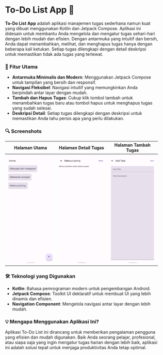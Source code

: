 # To-Do List App 📝

**To-Do List App** adalah aplikasi manajemen tugas sederhana namun kuat yang dibuat menggunakan Kotlin dan Jetpack Compose. Aplikasi ini didesain untuk membantu Anda mengelola dan mengatur tugas sehari-hari dengan lebih mudah dan efisien. Dengan antarmuka yang intuitif dan bersih, Anda dapat menambahkan, melihat, dan menghapus tugas hanya dengan beberapa kali ketukan. Setiap tugas dilengkapi dengan detail deskripsi untuk memastikan tidak ada tugas yang terlewat.

### 🎨 Fitur Utama
- **Antarmuka Minimalis dan Modern**: Menggunakan Jetpack Compose untuk tampilan yang bersih dan responsif.
- **Navigasi Fleksibel**: Navigasi intuitif yang memungkinkan Anda berpindah antar layar dengan mudah.
- **Tambah dan Hapus Tugas**: Cukup klik tombol tambah untuk menambahkan tugas baru atau tombol hapus untuk menghapus tugas yang sudah selesai.
- **Deskripsi Detail**: Setiap tugas dilengkapi dengan deskripsi untuk memastikan Anda tahu persis apa yang perlu dilakukan.
  
### 🔍 Screenshots
**Halaman Utama** | **Halaman Detail Tugas** | **Halaman Tambah Tugas**
:-----------------:|:------------------------:|:------------------------:
<img src="https://github.com/adibminanurohman/todolist/blob/master/app/src/main/res/drawable/home.jpg" width="200" /> | <img src="https://github.com/adibminanurohman/todolist/blob/master/app/src/main/res/drawable/detail.jpg" width="200" /> | <img src="https://github.com/adibminanurohman/todolist/blob/master/app/src/main/res/drawable/add.jpg" width="200" />

### 🛠️ Teknologi yang Digunakan
- **Kotlin**: Bahasa pemrograman modern untuk pengembangan Android.
- **Jetpack Compose**: Toolkit UI deklaratif untuk membuat UI yang lebih dinamis dan efisien.
- **Navigation Component**: Mengelola navigasi antar layar dengan lebih mudah.

### 💡 Mengapa Menggunakan Aplikasi Ini?
Aplikasi To-Do List ini dirancang untuk memberikan pengalaman pengguna yang efisien dan mudah digunakan. Baik Anda seorang pelajar, profesional, atau siapa saja yang ingin mengatur tugas harian dengan lebih baik, aplikasi ini adalah solusi tepat untuk menjaga produktivitas Anda tetap optimal.
